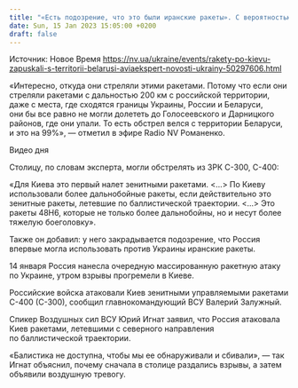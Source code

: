 ```yaml
---
title: "«Есть подозрение, что это были иранские ракеты». С вероятностью 99% Россия обстреляла Киев с территории Беларуси — авиаэксперт"
date: Sun, 15 Jan 2023 15:05:00 +0200
draft: false
---
```

Источник: Новое Время https://nv.ua/ukraine/events/rakety-po-kievu-zapuskali-s-territorii-belarusi-aviaekspert-novosti-ukrainy-50297606.html


«Интересно, откуда они стреляли этими ракетами. Потому что если они стреляли ракетами с дальностью 200 км с российской территории, даже с места, где сходятся границы Украины, России и Беларуси, они бы все равно не могли долететь до Голосеевского и Дарницкого районов, где они упали. То есть обстрел велся с территории Беларуси, и это на 99%», — отметил в эфире Radio NV Романенко.

 Видео дня   

Столицу, по словам эксперта, могли обстрелять из ЗРК С-300, С-400:

«Для Киева это первый налет зенитными ракетами. <...> По Киеву использовали более дальнобойные ракеты, если действительно это зенитные ракеты, летевшие по баллистической траектории. <...> Это ракеты 48Н6, которые не только более дальнобойны, но и несут более тяжелую боеголовку».

Также он добавил: у него закрадывается подозрение, что Россия впервые могла использовать против Украины иранские ракеты.

14 января Россия нанесла очередную массированную ракетную атаку по Украине, утром взрывы прогремели в Киеве.

Российские войска атаковали Киев зенитными управляемыми ракетами С-400 (С-300), сообщил главнокомандующий ВСУ Валерий Залужный.

Спикер Воздушных сил ВСУ Юрий Игнат заявил, что Россия атаковала Киев ракетами, летевшими с северного направления по баллистической траектории.

 «Балистика не доступна, чтобы мы ее обнаруживали и сбивали», — так Игнат объяснил, почему сначала в столице раздались взрывы, а затем объявили воздушную тревогу.
